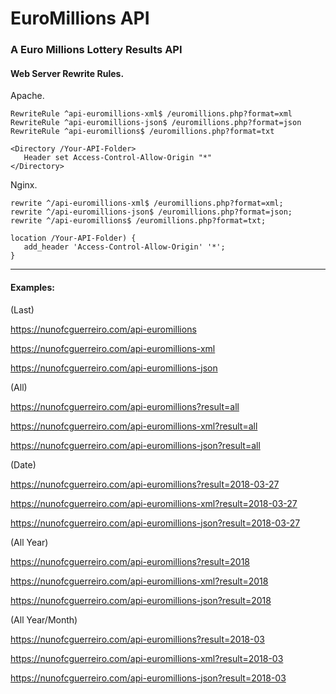 # EuroMillions API

### A Euro Millions Lottery Results API

#### Web Server Rewrite Rules.

Apache.
```
RewriteRule ^api-euromillions-xml$ /euromillions.php?format=xml
RewriteRule ^api-euromillions-json$ /euromillions.php?format=json
RewriteRule ^api-euromillions$ /euromillions.php?format=txt

<Directory /Your-API-Folder>
   Header set Access-Control-Allow-Origin "*"
</Directory>
```

Nginx.
```
rewrite ^/api-euromillions-xml$ /euromillions.php?format=xml;
rewrite ^/api-euromillions-json$ /euromillions.php?format=json;
rewrite ^/api-euromillions$ /euromillions.php?format=txt;

location /Your-API-Folder) {		
   add_header 'Access-Control-Allow-Origin' '*';
}
```
-----


#### Examples:


(Last)

https://nunofcguerreiro.com/api-euromillions

https://nunofcguerreiro.com/api-euromillions-xml

https://nunofcguerreiro.com/api-euromillions-json
    


(All)

https://nunofcguerreiro.com/api-euromillions?result=all

https://nunofcguerreiro.com/api-euromillions-xml?result=all

https://nunofcguerreiro.com/api-euromillions-json?result=all
    


(Date)

https://nunofcguerreiro.com/api-euromillions?result=2018-03-27

https://nunofcguerreiro.com/api-euromillions-xml?result=2018-03-27

https://nunofcguerreiro.com/api-euromillions-json?result=2018-03-27
    


(All Year)

https://nunofcguerreiro.com/api-euromillions?result=2018

https://nunofcguerreiro.com/api-euromillions-xml?result=2018

https://nunofcguerreiro.com/api-euromillions-json?result=2018
    


(All Year/Month)

https://nunofcguerreiro.com/api-euromillions?result=2018-03

https://nunofcguerreiro.com/api-euromillions-xml?result=2018-03

https://nunofcguerreiro.com/api-euromillions-json?result=2018-03


